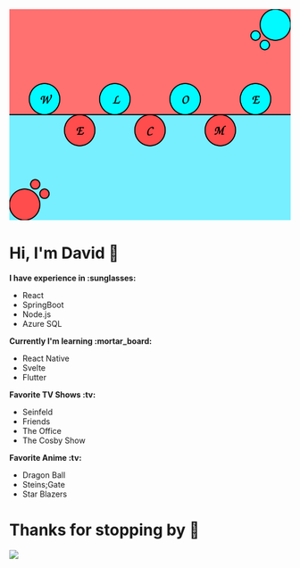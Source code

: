 <img src="https://github.com/portijo/portijo/blob/master/assets/personal-logo-4-sm.svg" />

<div>
  <h1>Hi, I'm David 👋</h1>
  <b>I have experience in :sunglasses:</b>
  <ul>
    <li>React</li>
    <li>SpringBoot</li>
    <li>Node.js</li>
    <li>Azure SQL</li>
  </ul>
  <b>Currently I'm learning :mortar_board:</b>
  <ul>
    <li>React Native</li>
    <li>Svelte</li>
    <li>Flutter</li>
  </ul>
  <b>Favorite TV Shows :tv:</b>
   <ul>
    <li>Seinfeld</li>
    <li>Friends</li>
    <li>The Office</li>
    <li>The Cosby Show</li>
  </ul>
  <b>Favorite Anime :tv:</b>
   <ul>
    <li>Dragon Ball</li>
    <li>Steins;Gate</li>
    <li>Star Blazers</li>
  </ul>
</div>

<div>
  <h1>Thanks for stopping by 👋</h1>
  <img src="https://media.giphy.com/media/B1K1NaIRuj6Cc/giphy.gif" width="50%" />
</div>

<!--
**portijo/portijo** is a ✨ _special_ ✨ repository because its `README.md` (this file) appears on your GitHub profile.

Here are some ideas to get you started:

- 🔭 I’m currently working on ...
- 🌱 I’m currently learning ...
- 👯 I’m looking to collaborate on ...
- 🤔 I’m looking for help with ...
- 💬 Ask me about ...
- 📫 How to reach me: ...
- 😄 Pronouns: ...
- ⚡ Fun fact: ...
-->
